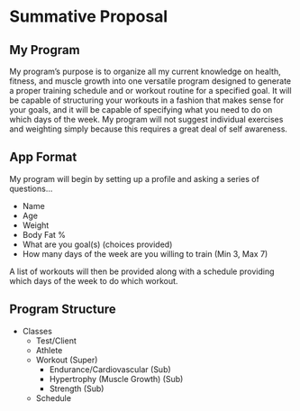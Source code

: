 # Summative Proposal
## My Program
My program’s purpose is to organize all my current knowledge on health, fitness, and muscle growth into one versatile program designed to generate a proper training schedule and or workout routine for a specified goal. It will be capable of structuring your workouts in a fashion that makes sense for your goals, and it will be capable of specifying what you need to do on which days of the week. My program will not suggest individual exercises and weighting simply because this requires a great deal of self awareness. 

## App Format
My program will begin by setting up a profile and asking a series of questions…

- Name
- Age
- Weight 
- Body Fat %
- What are you goal(s) (choices provided)
- How many days of the week are you willing to train (Min 3, Max 7)

A list of workouts will then be provided along with a schedule providing which days of the week to do which workout. 
## Program Structure
- Classes
  - Test/Client
  - Athlete
  - Workout (Super)
    - Endurance/Cardiovascular (Sub)
    - Hypertrophy (Muscle Growth) (Sub)
    - Strength (Sub)
  - Schedule
